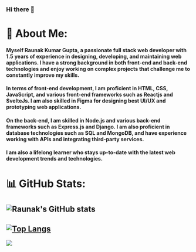 ### Hi there 👋

# 💫 About Me:
#### Myself Raunak Kumar Gupta, a passionate full stack web developer with 1.5 years of experience in designing, developing, and maintaining web applications. I have a strong background in both front-end and back-end technologies and enjoy working on complex projects that challenge me to constantly improve my skills.
#### In terms of front-end development, I am proficient in HTML, CSS, JavaScript, and various front-end frameworks such as Reactjs and SvelteJs. I am also skilled in Figma for designing best UI/UX and prototyping web applications.
#### On the back-end, I am skilled in Node.js and various back-end frameworks such as Express.js and Django. I am also proficient in database technologies such as SQL and MongoDB, and have experience working with APIs and integrating third-party services.
#### I am also a lifelong learner who stays up-to-date with the latest web development trends and technologies.

# 📊 GitHub Stats:

![Raunak's GitHub stats](https://github-readme-stats.vercel.app/api?username=raunak-dev-edu&show_icons=true&theme=radical)
--
[![Top Langs](https://github-readme-stats.vercel.app/api/top-langs/?username=raunak-dev-edu&layout=compact&theme=radical)](https://github.com/raunak-dev-edu/github-readme-stats)
--
[![](https://visitcount.itsvg.in/api?id=raunak-dev-edu&label=Profile%20Views&color=0&icon=1&pretty=true)](https://visitcount.itsvg.in)
